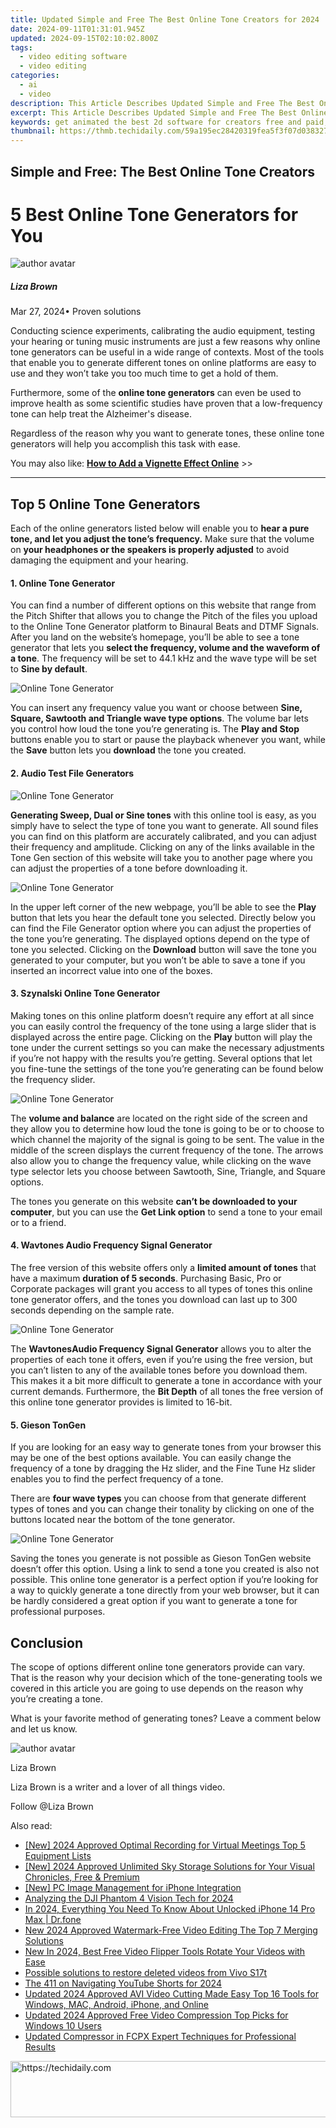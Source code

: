 ```yaml
---
title: Updated Simple and Free The Best Online Tone Creators for 2024
date: 2024-09-11T01:31:01.945Z
updated: 2024-09-15T02:10:02.800Z
tags: 
  - video editing software
  - video editing
categories: 
  - ai
  - video
description: This Article Describes Updated Simple and Free The Best Online Tone Creators for 2024
excerpt: This Article Describes Updated Simple and Free The Best Online Tone Creators for 2024
keywords: get animated the best 2d software for creators free and paid,simple and free the best online tone creators,free and easy the best online tone generator sites,5 best online tone generators free simple,ai animation best free online face generators to create fake faces,ai animation 5 best online tone generators free simple,simple and free the best online tone generators reviewed
thumbnail: https://thmb.techidaily.com/59a195ec28420319fea5f3f07d0383273230910a4a9660ef6c59333c64bce5cd.jpg
---
```


## Simple and Free: The Best Online Tone Creators

# 5 Best Online Tone Generators for You

![author avatar](https://lh5.googleusercontent.com/-AIMmjowaFs4/AAAAAAAAAAI/AAAAAAAAABc/Y5UmwDaI7HU/s250-c-k/photo.jpg)

##### Liza Brown

 Mar 27, 2024• Proven solutions

Conducting science experiments, calibrating the audio equipment, testing your hearing or tuning music instruments are just a few reasons why online tone generators can be useful in a wide range of contexts. Most of the tools that enable you to generate different tones on online platforms are easy to use and they won’t take you too much time to get a hold of them.

Furthermore, some of the **online tone generators** can even be used to improve health as some scientific studies have proven that a low-frequency tone can help treat the Alzheimer's disease.

Regardless of the reason why you want to generate tones, these online tone generators will help you accomplish this task with ease.

You may also like: [**How to Add a Vignette Effect Online**](https://tools.techidaily.com/wondershare/filmora/download/) \>>

---

## Top 5 Online Tone Generators

Each of the online generators listed below will enable you to **hear a pure tone, and let you adjust the tone’s frequency.** Make sure that the volume on **your headphones or the speakers is properly adjusted** to avoid damaging the equipment and your hearing.

#### 1. Online Tone Generator

You can find a number of different options on this website that range from the Pitch Shifter that allows you to change the Pitch of the files you upload to the Online Tone Generator platform to Binaural Beats and DTMF Signals. After you land on the website’s homepage, you’ll be able to see a tone generator that lets you **select the frequency, volume and the waveform of a tone**. The frequency will be set to 44.1 kHz and the wave type will be set to **Sine by default**.

![Online Tone Generator](https://images.wondershare.com/filmora/article-images/onlinetonegenerator-online-tone-generator.jpg)

You can insert any frequency value you want or choose between **Sine, Square, Sawtooth and Triangle wave type options**. The volume bar lets you control how loud the tone you’re generating is. The **Play and Stop** buttons enable you to start or pause the playback whenever you want, while the **Save** button lets you **download** the tone you created.

#### 2. Audio Test File Generators

![Online Tone Generator](https://images.wondershare.com/filmora/article-images/audiocheck-online-tone-genereatorso-options.jpg)

**Generating Sweep, Dual or Sine tones** with this online tool is easy, as you simply have to select the type of tone you want to generate. All sound files you can find on this platform are accurately calibrated, and you can adjust their frequency and amplitude. Clicking on any of the links available in the Tone Gen section of this website will take you to another page where you can adjust the properties of a tone before downloading it.

![Online Tone Generator](https://images.wondershare.com/filmora/article-images/audiocheck-online-tone-genereatorso-sinetone.jpg)

In the upper left corner of the new webpage, you’ll be able to see the **Play** button that lets you hear the default tone you selected. Directly below you can find the File Generator option where you can adjust the properties of the tone you’re generating. The displayed options depend on the type of tone you selected. Clicking on the **Download** button will save the tone you generated to your computer, but you won’t be able to save a tone if you inserted an incorrect value into one of the boxes.

#### 3. Szynalski Online Tone Generator

Making tones on this online platform doesn’t require any effort at all since you can easily control the frequency of the tone using a large slider that is displayed across the entire page. Clicking on the **Play** button will play the tone under the current settings so you can make the necessary adjustments if you’re not happy with the results you’re getting. Several options that let you fine-tune the settings of the tone you’re generating can be found below the frequency slider.

![Online Tone Generator](https://images.wondershare.com/filmora/article-images/szynalski-online-tone-generator.jpg)

The **volume and balance** are located on the right side of the screen and they allow you to determine how loud the tone is going to be or to choose to which channel the majority of the signal is going to be sent. The value in the middle of the screen displays the current frequency of the tone. The arrows also allow you to change the frequency value, while clicking on the wave type selector lets you choose between Sawtooth, Sine, Triangle, and Square options.

The tones you generate on this website **can’t be downloaded to your computer**, but you can use the **Get Link option** to send a tone to your email or to a friend.

#### 4. Wavtones Audio Frequency Signal Generator

The free version of this website offers only a **limited amount of tones** that have a maximum **duration of 5 seconds**. Purchasing Basic, Pro or Corporate packages will grant you access to all types of tones this online tone generator offers, and the tones you download can last up to 300 seconds depending on the sample rate.

![Online Tone Generator](https://images.wondershare.com/filmora/article-images/wavtones-online-tone-generator.jpg)

The **WavtonesAudio Frequency Signal Generator** allows you to alter the properties of each tone it offers, even if you’re using the free version, but you can’t listen to any of the available tones before you download them. This makes it a bit more difficult to generate a tone in accordance with your current demands. Furthermore, the **Bit Depth** of all tones the free version of this online tone generator provides is limited to 16-bit.

#### 5. Gieson TonGen

If you are looking for an easy way to generate tones from your browser this may be one of the best options available. You can easily change the frequency of a tone by dragging the Hz slider, and the Fine Tune Hz slider enables you to find the perfect frequency of a tone.

There are **four wave types** you can choose from that generate different types of tones and you can change their tonality by clicking on one of the buttons located near the bottom of the tone generator.

![Online Tone Generator](https://images.wondershare.com/filmora/article-images/gieson-tone-generator.jpg)

Saving the tones you generate is not possible as Gieson TonGen website doesn’t offer this option. Using a link to send a tone you created is also not possible. This online tone generator is a perfect option if you’re looking for a way to quickly generate a tone directly from your web browser, but it can be hardly considered a great option if you want to generate a tone for professional purposes.

## Conclusion

The scope of options different online tone generators provide can vary. That is the reason why your decision which of the tone-generating tools we covered in this article you are going to use depends on the reason why you’re creating a tone.

What is your favorite method of generating tones? Leave a comment below and let us know.

![author avatar](https://lh5.googleusercontent.com/-AIMmjowaFs4/AAAAAAAAAAI/AAAAAAAAABc/Y5UmwDaI7HU/s250-c-k/photo.jpg)

Liza Brown

Liza Brown is a writer and a lover of all things video.

Follow @Liza Brown

<ins class="adsbygoogle"
      style="display:block"
      data-ad-client="ca-pub-7571918770474297"
      data-ad-slot="8358498916"
      data-ad-format="auto"
      data-full-width-responsive="true"></ins>

<span class="atpl-alsoreadstyle">Also read:</span>
<div><ul>
<li><a href="https://screen-sharing-recording.techidaily.com/new-2024-approved-optimal-recording-for-virtual-meetings-top-5-equipment-lists/"><u>[New] 2024 Approved Optimal Recording for Virtual Meetings Top 5 Equipment Lists</u></a></li>
<li><a href="https://fox-boxes.techidaily.com/new-2024-approved-unlimited-sky-storage-solutions-for-your-visual-chronicles-free-and-premium/"><u>[New] 2024 Approved Unlimited Sky Storage Solutions for Your Visual Chronicles, Free & Premium</u></a></li>
<li><a href="https://extra-support.techidaily.com/new-pc-image-management-for-iphone-integration/"><u>[New] PC Image Management for iPhone Integration</u></a></li>
<li><a href="https://extra-tips.techidaily.com/analyzing-the-dji-phantom-4-vision-tech-for-2024/"><u>Analyzing the DJI Phantom 4 Vision Tech for 2024</u></a></li>
<li><a href="https://iphone-unlock.techidaily.com/in-2024-everything-you-need-to-know-about-unlocked-iphone-14-pro-max-drfone-by-drfone-ios/"><u>In 2024, Everything You Need To Know About Unlocked iPhone 14 Pro Max | Dr.fone</u></a></li>
<li><a href="https://video-ai-editor.techidaily.com/new-2024-approved-watermark-free-video-editing-the-top-7-merging-solutions/"><u>New 2024 Approved Watermark-Free Video Editing The Top 7 Merging Solutions</u></a></li>
<li><a href="https://video-ai-editor.techidaily.com/new-in-2024-best-free-video-flipper-tools-rotate-your-videos-with-ease/"><u>New In 2024, Best Free Video Flipper Tools Rotate Your Videos with Ease</u></a></li>
<li><a href="https://review-topics.techidaily.com/possible-solutions-to-restore-deleted-videos-from-vivo-s17t-by-fonelab-android-recover-video/"><u>Possible solutions to restore deleted videos from Vivo S17t</u></a></li>
<li><a href="https://youtube-blog.techidaily.com/11-on-navigating-youtube-shorts-for-2024/"><u>The 411 on Navigating YouTube Shorts for 2024</u></a></li>
<li><a href="https://video-ai-editor.techidaily.com/updated-2024-approved-avi-video-cutting-made-easy-top-16-tools-for-windows-mac-android-iphone-and-online/"><u>Updated 2024 Approved AVI Video Cutting Made Easy Top 16 Tools for Windows, MAC, Android, iPhone, and Online</u></a></li>
<li><a href="https://video-ai-editor.techidaily.com/updated-2024-approved-free-video-compression-top-picks-for-windows-10-users/"><u>Updated 2024 Approved Free Video Compression Top Picks for Windows 10 Users</u></a></li>
<li><a href="https://video-ai-editor.techidaily.com/updated-compressor-in-fcpx-expert-techniques-for-professional-results/"><u>Updated Compressor in FCPX Expert Techniques for Professional Results</u></a></li>
</ul></div>

<!-- affiliate ads begin -->
<a href="https://ephamedtechinc.pxf.io/c/5597632/2136617/26400" target="_top" id="2136617">
  <img src="//a.impactradius-go.com/display-ad/26400-2136617" border="0" alt="https://techidaily.com" width="728" height="90"/>
</a>
<img height="0" width="0" src="https://ephamedtechinc.pxf.io/i/5597632/2136617/26400" style="position:absolute;visibility:hidden;" border="0" />
<!-- affiliate ads end -->

